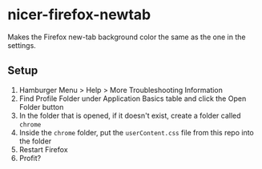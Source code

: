 # nicer-firefox-newtab
Makes the Firefox new-tab background color the same as the one in the settings.

## Setup
1. Hamburger Menu > Help > More Troubleshooting Information
2. Find Profile Folder under Application Basics table and click the Open Folder button
3. In the folder that is opened, if it doesn't exist, create a folder called `chrome`
4. Inside the `chrome` folder, put the `userContent.css` file from this repo into the folder
5. Restart Firefox
6. Profit?
